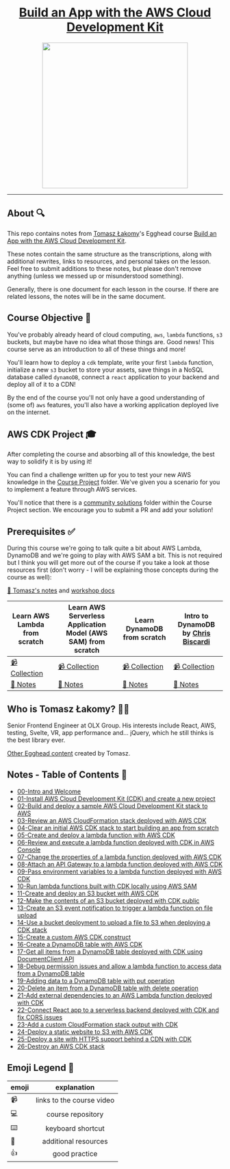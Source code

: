 <h1 align="center"><a href="https://egghead.io/courses/build-an-app-with-the-aws-cloud-development-kit?af=6p5abz">Build an App with the AWS Cloud Development Kit</a></h1>

<p align="center"><img src="https://d2eip9sf3oo6c2.cloudfront.net/series/square_covers/000/000/450/full/EGH_AWS-TS.png" width="340"></p>

---

## About 🔍

This repo contains notes from [Tomasz Łakomy](https://twitter.com/tlakomy)'s Egghead course [Build an App with the AWS Cloud Development Kit](https://egghead.io/courses/build-an-app-with-the-aws-cloud-development-kit?af=6p5abz).

These notes contain the same structure as the transcriptions, along with additional rewrites, links to resources, and personal takes on the lesson. Feel free to submit additions to these notes, but please don't remove anything (unless we messed up or misunderstood something).

Generally, there is one document for each lesson in the course. If there are related lessons, the notes will be in the same document.

## Course Objective 💪

You've probably already heard of cloud computing, `aws`, `lambda` functions, `s3` buckets, but maybe have no idea what those things are. Good news! This course serve as an introduction to all of these things and more!

You'll learn how to deploy a `cdk` template, write your first `lambda` function, initialize a new `s3` bucket to store your assets, save things in a NoSQL database called `dynamoDB`, connect a `react` application to your backend and deploy all of it to a CDN!

By the end of the course you'll not only have a good understanding of (some of) `aws` features, you'll also have a working application deployed live on the internet.

## AWS CDK Project 🎓

After completing the course and absorbing all of this knowledge, the best way to solidify it is by using it!

You can find a challenge written up for you to test your new AWS knowledge in the [Course Project](./course-project/README.md) folder. We've given you a scenario for you to implement a feature through AWS services.

You'll notice that there is a [community solutions](./course-project/community-solutions.md) folder within the Course Project section. We encourage you to submit a PR and add your solution!

## Prerequisites ✅
During this course we're going to talk quite a bit about AWS Lambda, DynamoDB and we're going to play with AWS SAM a bit. This is not required but I think you will get more out of the course if you take a look at those resources first (don't worry - I will be explaining those concepts during the course as well):

[🤔 Tomasz's notes](https://gist.github.com/tlakomy/f1312ec1fd092ece75a0f72403235fc8) and [workshop docs](https://github.com/tlakomy/egghead-aws-cdk-workshop/tree/master/docs)

| Learn AWS Lambda from scratch                                                             | Learn AWS Serverless Application Model (AWS SAM) from scratch                                                                     | Learn DynamoDB from scratch                                                                 | Intro to DynamoDB by [Chris Biscardi](https://egghead.io/instructors/chris-biscardi?af=6p5abz) |
|-------------------------------------------------------------------------------------------|-----------------------------------------------------------------------------------------------------------------------------------|---------------------------------------------------------------------------------------------|------------------------------------------------------------------------------------------------|
| [📹 Collection](https://egghead.io/playlists/learn-aws-lambda-from-scratch-d29d?af=6p5abz) | [📹 Collection](https://egghead.io/playlists/learn-aws-serverless-application-model-aws-sam-framework-from-scratch-baf9?af=6p5abz) | [📹 Collection](https://egghead.io/playlists/learn-aws-dynamodb-from-scratch-21c3?af=6p5abz) | [📹 Collection](https://egghead.io/playlists/learn-aws-dynamodb-from-scratch-21c3?af=6p5abz)    |
| [🤔 Notes](https://github.com/theianjones/egghead.io_learn_aws_lambda_from_scratch)        |                                       [🤔 Notes](https://github.com/eggheadio-projects/build-serverless-applications-with-aws-sam) |            [🤔 Notes](https://github.com/eggheadio-projects/learn-aws-dynamodb-from-scratch) |                             [🤔 Notes](https://github.com/eggheadio-projects/intro-to-dynamodb) |

## Who is Tomasz Łakomy? 👨‍💻

Senior Frontend Engineer at OLX Group. His interests include React, AWS, testing, Svelte, VR, app performance and... jQuery, which he still thinks is the best library ever.

[Other Egghead content](https://egghead.io/instructors/tomasz-lakomy) created by Tomasz.

## Notes - Table of Contents 📜

- [00-Intro and Welcome](/notes/blob/00-intro-and-welcome.md)
- [01-Install AWS Cloud Development Kit (CDK) and create a new project](/notes/01-install-aws-cloud-development-kit-cdk-and-create-a-new-project.md)
- [02-Build and deploy a sample AWS Cloud Development Kit stack to AWS](/notes/02-build-and-deploy-a-sample-aws-cloud-development-kit-stack-to-aws.md)
- [03-Review an AWS CloudFormation stack deployed with AWS CDK](/notes/03-review-an-aws-cloud-formation-stack-deployed-with-aws-cdk.md)
- [04-Clear an initial AWS CDK stack to start building an app from scratch](/notes/04-clear-an-initial-aws-cdk-stack-to-start-building-an-app-from-scratch.md)
- [05-Create and deploy a lambda function with AWS CDK](/notes/05-create-and-deploy-a-lambda-function-with-aws-cdk.md)
- [06-Review and execute a lambda function deployed with CDK in AWS Console](/notes/06-review-and-execute-a-lambda-function-deployed-with-cdk-in-aws-console.md)
- [07-Change the properties of a lambda function deployed with AWS CDK](/notes/07-change-the-properties-of-a-lambda-function-deployed-with-aws-cdk.md)
- [08-Attach an API Gateway to a lambda function deployed with AWS CDK](/notes/08-attach-an-api-gateway-to-a-lambda-function-deployed-with-aws-cdk.md)
- [09-Pass environment variables to a lambda function deployed with AWS CDK](/notes/09-pass-environment-variables-to-a-lambda-function-deployed-with-aws-cdk.md)
- [10-Run lambda functions built with CDK locally using AWS SAM](/notes/10-run-lambda-functions-built-with-cdk-locally-using-aws-sam.md)
- [11-Create and deploy an S3 bucket with AWS CDK](/notes/11-create-and-deploy-an-s3-bucket-with-aws-cdk.md)
- [12-Make the contents of an S3 bucket deployed with CDK public](/notes/12-make-the-contents-of-an-s3-bucket-deployed-with-cdk-public.md)
- [13-Create an S3 event notification to trigger a lambda function on file upload](/notes/13-create-an-s3-event-notification-to-trigger-a-lambda-function-on-file-upload.md)
- [14-Use a bucket deployment to upload a file to S3 when deploying a CDK stack](/notes/14-use-a-bucket-deployment-to-upload-a-file-to-s3-when-deploying-a-cdk-stack.md)
- [15-Create a custom AWS CDK construct](/notes/15-create-a-custom-aws-cdk-construct.md)
- [16-Create a DynamoDB table with AWS CDK](/notes/16-create-a-dynamo-db-table-with-aws-cdk.md)
- [17-Get all items from a DynamoDB table deployed with CDK using DocumentClient API](/notes/17-get-all-items-from-a-dynamo-db-table-deployed-with-cdk-using-document-client-api.md)
- [18-Debug permission issues and allow a lambda function to access data from a DynamoDB table](/notes/18-debug-permission-issues-and-allow-a-lambda-function-to-access-data-from-a-dynamo-db-table.md)
- [19-Adding data to a DynamoDB table with put operation](/notes/19-adding-data-to-a-dynamo-db-table-with-put-operation.md)
- [20-Delete an item from a DynamoDB table with delete operation](/notes/20-delete-an-item-from-a-dynamo-db-table-with-delete-operation.md)
- [21-Add external dependencies to an AWS Lambda function deployed with CDK](/notes/21-add-external-dependencies-to-an-aws-lambda-function-deployed-with-cdk.md)
- [22-Connect React app to a serverless backend deployed with CDK and fix CORS issues](/notes/22-connect-react-app-to-a-serverless-backend-deployed-with-cdk-and-fix-cors-issues.md)
- [23-Add a custom CloudFormation stack output with CDK](/notes/23-add-a-custom-cloud-formation-stack-output-with-cdk.md)
- [24-Deploy a static website to S3 with AWS CDK](/notes/24-deploy-a-static-website-to-s3-with-aws-cdk.md)
- [25-Deploy a site with HTTPS support behind a CDN with CDK](/notes/25-deploy-a-site-with-https-support-behind-a-cdn-with-cdk.md)
- [26-Destroy an AWS CDK stack](/notes/26-destroy-an-aws-cdk-stack.md)

## Emoji Legend 🧠

| emoji| explanation              |
| -----|:------------------------:|
| 📹   | links to the course video|
| 💻   | course repository        |
| ⌨️    | keyboard shortcut        |
| 🤔   | additional resources     |
| 👍   | good practice            |